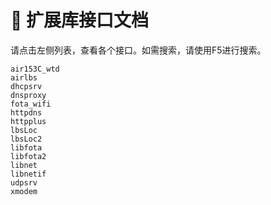 # 🥢 扩展库接口文档


请点击左侧列表，查看各个接口。如需搜索，请使用F5进行搜索。

```{toctree}
air153C_wtd
airlbs
dhcpsrv
dnsproxy
fota_wifi
httpdns
httpplus
lbsLoc
lbsLoc2
libfota
libfota2
libnet
libnetif
udpsrv
xmodem
```
